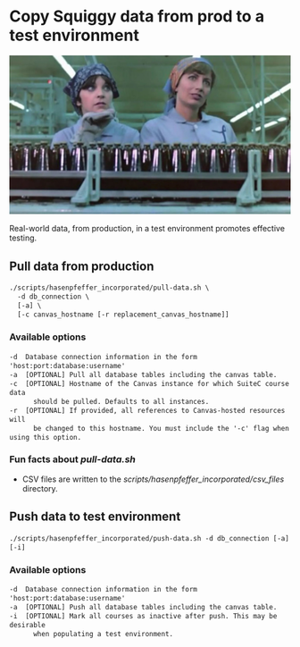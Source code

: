 # Copy Squiggy data from prod to a test environment

![Laverne and Shirley at work](../../src/assets/hasenpfeffer_incorporated.jpg)

Real-world data, from production, in a test environment promotes effective testing.

## Pull data from production

```
./scripts/hasenpfeffer_incorporated/pull-data.sh \
  -d db_connection \
  [-a] \
  [-c canvas_hostname [-r replacement_canvas_hostname]]
```

### Available options
```
-d  Database connection information in the form 'host:port:database:username'
-a  [OPTIONAL] Pull all database tables including the canvas table.
-c  [OPTIONAL] Hostname of the Canvas instance for which SuiteC course data
      should be pulled. Defaults to all instances.
-r  [OPTIONAL] If provided, all references to Canvas-hosted resources will
      be changed to this hostname. You must include the '-c' flag when using this option.
```
### Fun facts about _pull-data.sh_

* CSV files are written to the _scripts/hasenpfeffer_incorporated/csv_files_ directory.

## Push data to test environment

```
./scripts/hasenpfeffer_incorporated/push-data.sh -d db_connection [-a] [-i]
```

### Available options
```
-d  Database connection information in the form 'host:port:database:username'
-a  [OPTIONAL] Push all database tables including the canvas table.
-i  [OPTIONAL] Mark all courses as inactive after push. This may be desirable
      when populating a test environment.
```
